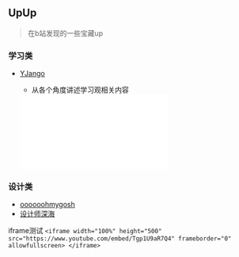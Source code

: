 ## UpUp
> 在b站发现的一些宝藏up

### 学习类
- [YJango](https://space.bilibili.com/344849038?spm_id_from=333.337.0.0)
  - 从各个角度讲述学习观相关内容
  
  <iframe src="www.baidu.com" scrolling="no" border="0" frameborder="no" framespacing="0" allowfullscreen="true"></iframe>


### 设计类
- [oooooohmygosh](https://space.bilibili.com/38053181/dynamic?spm_id_from=444.42.0.0)
- [设计师深海](https://space.bilibili.com/7212583?spm_id_from=333.337.0.0)


iframe测试
`<iframe width="100%" height="500" src="https://www.youtube.com/embed/Tgp1U9aR7Q4" frameborder="0" allowfullscreen> </iframe>`

